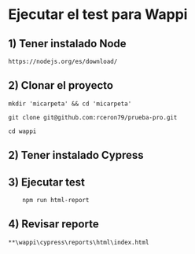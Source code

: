 # Ejecutar el test para Wappi

## 1) Tener instalado Node

    https://nodejs.org/es/download/

## 2) Clonar el proyecto 

	mkdir 'micarpeta' && cd 'micarpeta'

	git clone git@github.com:rceron79/prueba-pro.git

	cd wappi 

## 2) Tener instalado Cypress


## 3) Ejecutar test  
		
        npm run html-report

## 4) Revisar reporte

    **\wappi\cypress\reports\html\index.html

	